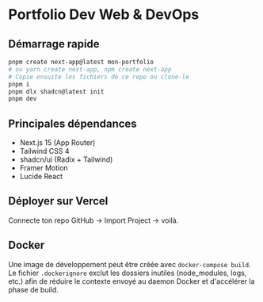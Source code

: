 # Portfolio Dev Web & DevOps

## Démarrage rapide

```bash
pnpm create next-app@latest mon-portfolio
# ou yarn create next-app, npm create next-app
# Copie ensuite les fichiers de ce repo ou clone-le
pnpm i
pnpm dlx shadcn@latest init
pnpm dev
```

## Principales dépendances

- Next.js 15 (App Router)
- Tailwind CSS 4
- shadcn/ui (Radix + Tailwind)
- Framer Motion
- Lucide React

## Déployer sur Vercel

Connecte ton repo GitHub → Import Project → voilà.

## Docker

Une image de développement peut être créée avec `docker-compose build`. Le fichier
`.dockerignore` exclut les dossiers inutiles (node_modules, logs, etc.) afin de
réduire le contexte envoyé au daemon Docker et d'accélérer la phase de build.
